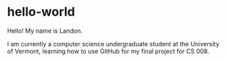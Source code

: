 # hello-world

Hello! My name is Landon.

I am currently a computer science undergraduate student at the University of Vermont, learning how to use GitHub for my final project for
CS 008.
